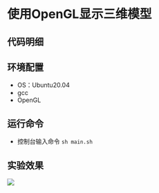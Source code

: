 # 使用OpenGL显示三维模型

## 代码明细

## 环境配置

- OS：Ubuntu20.04
- gcc
- OpenGL

## 运行命令

- 控制台输入命令 `sh main.sh`

## 实验效果
![](Exam2-advanced.png)